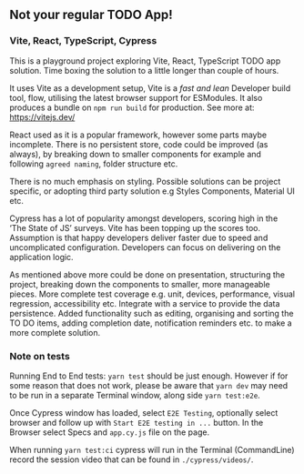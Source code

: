 Not your regular TODO App!
----------

### Vite, React, TypeScript, Cypress

This is a playground project exploring Vite, React, TypeScript TODO app solution. Time boxing the solution to a little longer than couple of hours. 

It uses Vite as a development setup, Vite is a _fast and lean_ Developer build tool, flow, utilising the latest browser support for ESModules. It also produces a bundle on `npm run build` for production. See more at: https://vitejs.dev/

React used as it is a popular framework, however some parts maybe incomplete. There is no persistent store, code could be improved (as always), by breaking down to smaller components for example and following `agreed naming`, folder structure etc. 

There is no much emphasis on styling. Possible solutions can be project specific, or adopting third party solution e.g Styles Components, Material UI etc. 

Cypress has a lot of popularity amongst developers, scoring high in the  ‘The State of JS’ surveys. Vite has been topping up the scores too. Assumption is that happy developers deliver faster due to speed and uncomplicated configuration. Developers can focus on delivering on the application logic. 

As mentioned above more could be done on presentation, structuring the project, breaking down the components to smaller, more manageable pieces. 
More complete test coverage e.g. unit, devices, performance, visual regression, accessibility etc.
Integrate with a service to provide the data persistence. 
Added functionality such as editing, organising and sorting the TO DO items, adding completion date, notification reminders etc. to make a more complete solution. 

### Note on tests

Running End to End tests: `yarn test` should be just enough. However if for some reason that does not work, please be aware that `yarn dev` may need to be run in a separate Terminal window, along side `yarn test:e2e`. 

Once Cypress window has loaded, select `E2E Testing`, optionally select browser and follow up with `Start E2E testing in ...` button. In the Browser select Specs and `app.cy.js` file on the page. 

When running `yarn test:ci` cypress will run in the Terminal (CommandLine) record the session video that can be found in `./cypress/videos/`.